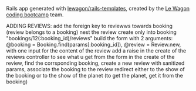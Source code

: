 Rails app generated with [lewagon/rails-templates](https://github.com/lewagon/rails-templates), created by the [Le Wagon coding bootcamp](https://www.lewagon.com) team.


ADDING REVIEWS:
add the foreign key to reviewws towards booking (review belongs to a booking)
nest the review create only into booking "bookings/12(:booking_id)/reviews"
build the form with 2 arguments: @booking = Booking.find(params[:booking_id]), @review = Review.new, with one input for the content of the review
add a raise in the create of the reviews controller to see what u get from the form
in the create of the review, find the corrsponding booking, create a new review with sanitized params, associate the booking to the review
redirect either to the show of the booking or to the show of the planet (to get the planet, get it from the booking)
